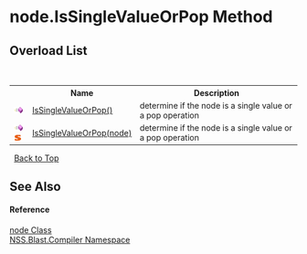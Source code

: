 # node.IsSingleValueOrPop Method 
 


## Overload List
&nbsp;<table><tr><th></th><th>Name</th><th>Description</th></tr><tr><td>![Public method](media/pubmethod.gif "Public method")</td><td><a href="M_NSS_Blast_Compiler_node_IsSingleValueOrPop">IsSingleValueOrPop()</a></td><td>
determine if the node is a single value or a pop operation</td></tr><tr><td>![Public method](media/pubmethod.gif "Public method")![Static member](media/static.gif "Static member")</td><td><a href="M_NSS_Blast_Compiler_node_IsSingleValueOrPop_1">IsSingleValueOrPop(node)</a></td><td>
determine if the node is a single value or a pop operation</td></tr></table>&nbsp;
<a href="#node.issinglevalueorpop-method">Back to Top</a>

## See Also


#### Reference
<a href="T_NSS_Blast_Compiler_node">node Class</a><br /><a href="N_NSS_Blast_Compiler">NSS.Blast.Compiler Namespace</a><br />